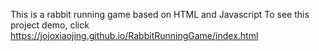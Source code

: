 This is a rabbit running game based on HTML and Javascript
To see this project demo, click https://jojoxiaojing.github.io/RabbitRunningGame/index.html
